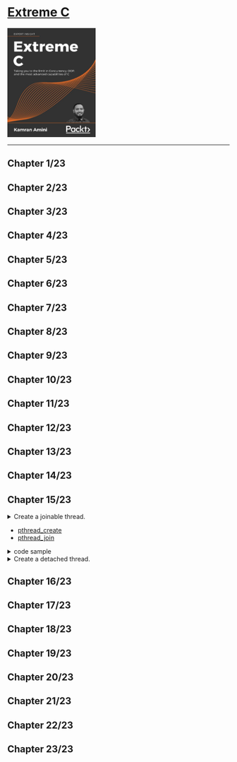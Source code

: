 # [Extreme C](https://www.amazon.com/Extreme-Taking-Concurrency-advanced-capabilities-ebook/dp/B07XYX6FQL/ref=sr_1_1?keywords=extreme+c&qid=1659089535&sr=8-1)
<img alt="9781789343625" src="../../../covers/9781789343625.jpg" width="200"/>


- - -

## Chapter 1/23
## Chapter 2/23
## Chapter 3/23
## Chapter 4/23
## Chapter 5/23
## Chapter 6/23
## Chapter 7/23
## Chapter 8/23
## Chapter 9/23
## Chapter 10/23
## Chapter 11/23
## Chapter 12/23
## Chapter 13/23
## Chapter 14/23
## Chapter 15/23

<details>
<summary>Create a joinable thread.</summary>

</details>

* [pthread\_create]()
* [pthread\_join]()

<details>
<summary>code sample</summary>

```c
#include <stdio.h>
#include <errno.h>
#include <pthread.h>

void* handler(void*);

int main(void)
{
    pthread_t thread;

    if (pthread_create(&thread, NULL, handler, NULL))
        return(errno);

    if (pthread_join(thread, NULL))
        return(errno);
}

void* handler(void* arg)
{
    (void)arg;
    printf("working thread\n");
    return NULL;
}
```
</details>

<details>
<summary>Create a detached thread.</summary>

</details>

## Chapter 16/23
## Chapter 17/23
## Chapter 18/23
## Chapter 19/23
## Chapter 20/23
## Chapter 21/23
## Chapter 22/23
## Chapter 23/23
